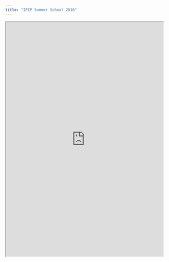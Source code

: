 ```yaml
---
title: "IFIP Summer School 2016"
---
```




<iframe height="750" width="100%" src="https://ewelton.github.io/ktest/wiki.html#IFIP%20Summer%20School%202016"></iframe>
